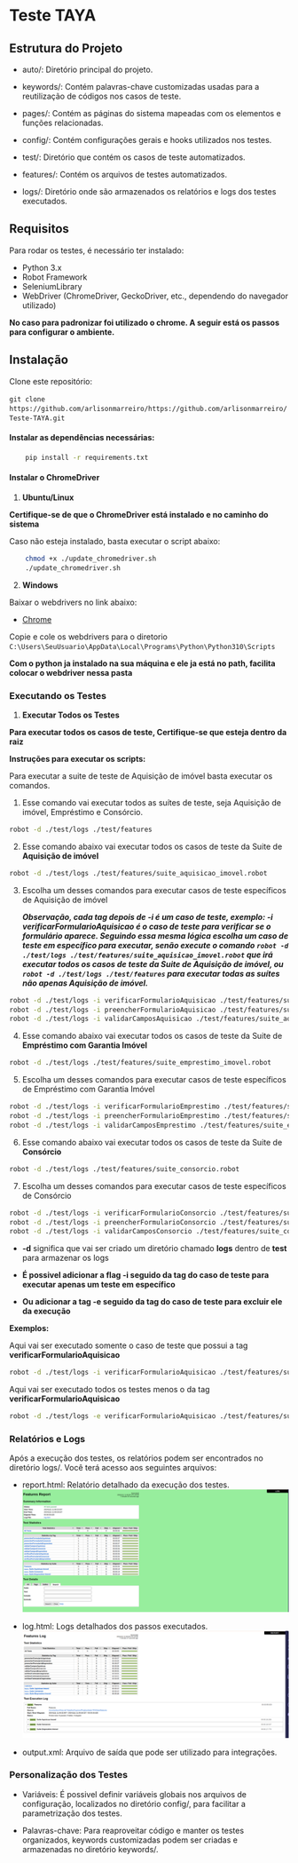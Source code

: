 # Teste TAYA

## Estrutura do Projeto

- auto/: Diretório principal do projeto.

- keywords/: Contém palavras-chave customizadas usadas para a reutilização de códigos nos casos de teste.

- pages/: Contém as páginas do sistema mapeadas com os elementos e funções relacionadas.

- config/: Contém configurações gerais e hooks utilizados nos testes.

- test/: Diretório que contém os casos de teste automatizados.

- features/: Contém os arquivos de testes automatizados.

- logs/: Diretório onde são armazenados os relatórios e logs dos testes executados.

## Requisitos

Para rodar os testes, é necessário ter instalado:

- Python 3.x
- Robot Framework
- SeleniumLibrary 
- WebDriver (ChromeDriver, GeckoDriver, etc., dependendo do navegador utilizado)

**No caso para padronizar foi utilizado o chrome. A seguir está os passos para configurar o ambiente.**

## Instalação

Clone este repositório:

```git clone https://github.com/arlisonmarreiro/https://github.com/arlisonmarreiro/Teste-TAYA.git```

#### **Instalar as dependências necessárias:**

```bash
    pip install -r requirements.txt
```

#### **Instalar o ChromeDriver**

1. **Ubuntu/Linux**

**Certifique-se de que o ChromeDriver está instalado e no caminho do sistema**

Caso não esteja instalado, basta executar o script abaixo:

```bash
    chmod +x ./update_chromedriver.sh
    ./update_chromedriver.sh
```
2. **Windows**

Baixar o webdrivers no link abaixo:

 * [Chrome](https://developer.chrome.com/docs/chromedriver/downloads?hl=pt-br)

Copie e cole os webdrivers para o diretorio 
```C:\Users\SeuUsuario\AppData\Local\Programs\Python\Python310\Scripts ```

**Com o python ja instalado na sua máquina e ele ja está no path, facilita colocar o webdriver nessa pasta**

### Executando os Testes

1. **Executar Todos os Testes**

**Para executar todos os casos de teste, Certifique-se que esteja dentro da raiz**

**Instruções para executar os scripts:**

Para executar a suite de teste de Aquisição de imóvel basta executar os comandos.


1. Esse comando vai executar todos as suítes de teste, seja Aquisição de imóvel, Empréstimo e Consórcio.
```bash
robot -d ./test/logs ./test/features
```
2. Esse comando abaixo vai executar todos os casos de teste da Suite de **Aquisição de imóvel**
```bash
robot -d ./test/logs ./test/features/suite_aquisicao_imovel.robot
```
3. Escolha um desses comandos para executar casos de teste específicos de Aquisição de imóvel

    ***Observação, cada tag depois de -i é um caso de teste, exemplo: -i verificarFormularioAquisicao é o caso de teste para verificar se o formulário aparece. Seguindo essa mesma lógica escolha um caso de teste em específico para executar, senão execute o comando ```robot -d ./test/logs ./test/features/suite_aquisicao_imovel.robot``` que irá executar todos os casos de teste da Suite de Aquisição de imóvel, ou ```robot -d ./test/logs ./test/features``` para executar todas as suítes não apenas Aquisição de imóvel.***
```bash
robot -d ./test/logs -i verificarFormularioAquisicao ./test/features/suite_aquisicao_imovel.robot
robot -d ./test/logs -i preencherFormularioAquisicao ./test/features/suite_aquisicao_imovel.robot
robot -d ./test/logs -i validarCamposAquisicao ./test/features/suite_aquisicao_imovel.robot
```
4. Esse comando abaixo vai executar todos os casos de teste da Suite de **Empréstimo com Garantia Imóvel**
```bash
robot -d ./test/logs ./test/features/suite_emprestimo_imovel.robot 
```
5. Escolha um desses comandos para executar casos de teste específicos de Empréstimo com Garantia Imóvel
```bash
robot -d ./test/logs -i verificarFormularioEmprestimo ./test/features/suite_emprestimo_imovel.robot 
robot -d ./test/logs -i preencherFormularioEmprestimo ./test/features/suite_emprestimo_imovel.robot 
robot -d ./test/logs -i validarCamposEmprestimo ./test/features/suite_emprestimo_imovel.robot 
```
6. Esse comando abaixo vai executar todos os casos de teste da Suite de **Consórcio**
```bash
robot -d ./test/logs ./test/features/suite_consorcio.robot 
```
7. Escolha um desses comandos para executar casos de teste específicos de Consórcio
```bash
robot -d ./test/logs -i verificarFormularioConsorcio ./test/features/suite_consorcio.robot 
robot -d ./test/logs -i preencherFormularioConsorcio ./test/features/suite_consorcio.robot 
robot -d ./test/logs -i validarCamposConsorcio ./test/features/suite_consorcio.robot 
```
* **-d** significa que vai ser criado um diretório chamado **logs** dentro de **test** para armazenar os logs

* **É possivel adicionar a flag -i seguido da tag do caso de teste para executar apenas um teste em específico**

* **Ou adicionar a tag -e seguido da tag do caso de teste para excluir ele da execução**

**Exemplos:**

Aqui vai ser executado somente o caso de teste que possui a tag **verificarFormularioAquisicao**
```bash
robot -d ./test/logs -i verificarFormularioAquisicao ./test/features/suite_aquisicao_imovel.robot
```
Aqui vai ser executado todos os testes menos o da tag **verificarFormularioAquisicao**

```bash
robot -d ./test/logs -e verificarFormularioAquisicao ./test/features/suite_aquisicao_imovel.robot
```


### Relatórios e Logs

Após a execução dos testes, os relatórios podem ser encontrados no diretório logs/. Você terá acesso aos seguintes arquivos:

- report.html: Relatório detalhado da execução dos testes.
![alt text](./img/image-1.png)
- log.html: Logs detalhados dos passos executados.
![alt text](./img/image.png)

- output.xml: Arquivo de saída que pode ser utilizado para integrações.

### Personalização dos Testes

- Variáveis: É possivel definir variáveis globais nos arquivos de configuração, localizados no diretório config/, para facilitar a parametrização dos testes.

- Palavras-chave: Para reaproveitar código e manter os testes organizados, keywords customizadas podem ser criadas e armazenadas no diretório keywords/.